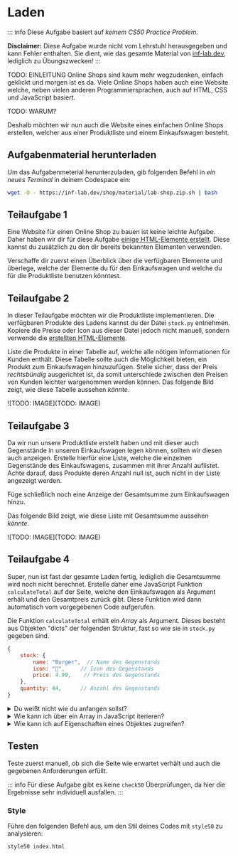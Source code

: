 # Laden

::: info
Diese Aufgabe basiert auf _keinem CS50 Practice Problem_.

**Disclaimer:** Diese Aufgabe wurde nicht vom Lehrstuhl herausgegeben und kann Fehler enthalten. Sie dient, wie das gesamte Material von [inf-lab.dev](https://inf-lab.dev), lediglich zu Übungszwecken!
:::

TODO: EINLEITUNG
Online Shops sind kaum mehr wegzudenken, einfach geklickt und morgen ist es da. Viele Online Shops haben auch eine Website welche, neben vielen anderen Programmiersprachen, auch auf HTML, CSS und JavaScript basiert.

TODO: WARUM?

Deshalb möchten wir nun auch die Website eines einfachen Online Shops erstellen, welcher aus einer Produktliste und einem Einkaufswagen besteht.

## Aufgabenmaterial herunterladen

Um das Aufgabenmeterial herunterzuladen, gib folgenden Befehl in _ein neues Terminal_ in deinem Codespace ein:

```bash
wget -O - https://inf-lab.dev/shop/material/lab-shop.zip.sh | bash
```

## Teilaufgabe 1

Eine Website für einen Online Shop zu bauen ist keine leichte Aufgabe. Daher haben wir dir für diese Aufgabe [einige HTML-Elemente erstellt](./custom-elements). Diese kannst du zusätzlich zu den dir bereits bekannten Elementen verwenden.

Verschaffe dir zuerst einen Überblick über die verfügbaren Elemente und überlege, welche der Elemente du für den Einkaufswagen und welche du für die Produktliste benutzen könntest.

## Teilaufgabe 2

In dieser Teilaufgabe möchten wir die Produktliste implementieren. Die verfügbaren Produkte des Ladens kannst du der Datei `stock.py` entnehmen. Kopiere die Preise oder Icon aus dieser Datei jedoch nicht manuell, sondern verwende die [erstellten HTML-Elemente](./custom-elements).

Liste die Produkte in einer Tabelle auf, welche alle nötigen Informationen für Kunden enthält. Diese Tabelle sollte auch die Möglichkeit bieten, ein Produkt zum Einkaufswagen hinzuzufügen. Stelle sicher, dass der Preis _rechtsbündig_ ausgerichtet ist, da somit unterschiede zwischen den Preisen von Kunden leichter wargenommen werden können.
Das folgende Bild zeigt, wie diese Tabelle aussehen _könnte_.

![TODO: IMAGE](TODO: IMAGE)

## Teilaufgabe 3

Da wir nun unsere Produktliste erstellt haben und mit dieser auch Gegenstände in unseren Einkaufswagen legen können, sollten wir diesen auch anzeigen.
Erstelle hierfür eine Liste, welche die einzelnen Gegenstände des Einkaufswagens, zusammen mit ihrer Anzahl auflistet. Achte darauf, dass Produkte deren Anzahl null ist, auch nicht in der Liste angezeigt werden.

Füge schließlich noch eine Anzeige der Gesamtsumme zum Einkaufswagen hinzu.

Das folgende Bild zeigt, wie diese Liste mit Gesamtsumme aussehen _könnte_.

![TODO: IMAGE](TODO: IMAGE)

## Teilaufgabe 4

Super, nun ist fast der gesamte Laden fertig, lediglich die Gesamtsumme wird noch nicht berechnet.
Erstelle daher eine JavaScript Funktion `calculateTotal` auf der Seite, welche den Einkaufswagen als Argument erhält und den Gesamtpreis zurück gibt.
Diese Funktion wird dann automatisch vom vorgegebenen Code aufgerufen.

Die Funktion `calculateTotal` erhält ein _Array_ als Argument. Dieses besteht aus Objekten "dicts" der folgenden Struktur, fast so wie sie in `stock.py` gegeben sind.

```js
{
    stock: {
        name: "Burger",  // Name des Gegenstands
        icon: "🍔",     // Icon des Gegenstands
        price: 4.99,    // Preis des Gegenstands
    },
    quantity: 44,      // Anzahl des Gegenstands
}
```

<details>

<summary>Du weißt nicht wie du anfangen sollst?</summary>

Folgender Code wäre ziemlich sicher ein guter Anfang.

```js
function calculateTotal(cart) {
    let total = 0;

    // Iterate over the entire cart
    //    Add price of stock * quantity to total

    return total;
}
```

</details>
<details>

<summary>Wie kann ich über ein Array in JavaScript iterieren?</summary>

Folgender Code iteriert über das Array `names` und gibt jeden dieser Namen auf der Konsole aus.

```js
let names = ['Paul', 'Marius'];

for (let name in names) {
    console.log(name);
}
```

</details>
<details>

<summary>Wie kann ich auf Eigenschaften eines Objektes zugreifen?</summary>

Folgender Code gibt das Alter von `paul` auf der Konsole aus. Grundsätzlich kann aber, wie in Python auch, mit `paul['age']` auf das Alter zugegriffen werden.

```js
let paul = {
    name: 'Paul',
    age: 20,
};

console.log(paul.age);

// alternative way, just like in Python
console.log(paul['age']);
```

</details>

## Testen

Teste zuerst manuell, ob sich die Seite wie erwartet verhält und auch die gegebenen Anforderungen erfüllt.

::: info
Für diese Aufgabe gibt es keine `check50` Überprüfungen, da hier die Ergebnisse sehr individuell ausfallen.
:::

### Style

Führe den folgenden Befehl aus, um den Stil deines Codes mit `style50` zu analysieren:

```bash
style50 index.html
```
